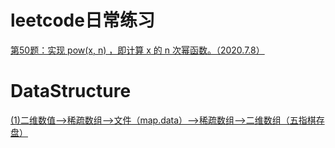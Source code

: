 # **leetcode日常练习**

[第50题：实现 pow(x, n) ，即计算 x 的 n 次幂函数。（2020.7.8）](https://github.com/422314646/leetcode/blob/master/project/src/Solution50.java)


# **DataStructure**
[(1)二维数值——>稀疏数组——>文件（map.data）——>稀疏数组——>二维数组（五指棋存盘）](https://blog.csdn.net/weixin_45706249/article/details/107219990)